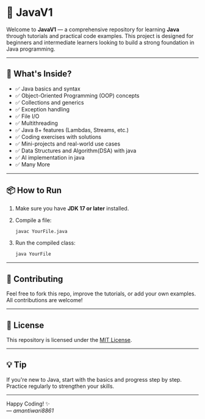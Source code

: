 # 📘 JavaV1

Welcome to **JavaV1** — a comprehensive repository for learning **Java** through tutorials and practical code examples. This project is designed for beginners and intermediate learners looking to build a strong foundation in Java programming.

---

## 🚀 What's Inside?

- ✅ Java basics and syntax
- ✅ Object-Oriented Programming (OOP) concepts
- ✅ Collections and generics
- ✅ Exception handling
- ✅ File I/O
- ✅ Multithreading
- ✅ Java 8+ features (Lambdas, Streams, etc.)
- ✅ Coding exercises with solutions
- ✅ Mini-projects and real-world use cases
- ✅ Data Structures and Algorithm(DSA) with java
- ✅ AI implementation in java
- ✅ Many More

---

## 📦 How to Run

1. Make sure you have **JDK 17 or later** installed.
2. Compile a file:

   ```bash
   javac YourFile.java
   ```

3. Run the compiled class:

   ```bash
   java YourFile
   ```

---

## 🤝 Contributing

Feel free to fork this repo, improve the tutorials, or add your own examples. All contributions are welcome!

---

## 📄 License

This repository is licensed under the [MIT License](LICENSE).

---

## 💡 Tip

If you're new to Java, start with the basics and progress step by step. Practice regularly to strengthen your skills.

---

Happy Coding! ✨  
— _amantiwari8861_
